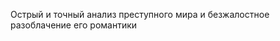 <!--2017-01-28 10:50:15-->
Острый и точный анализ преступного мира и безжалостное разоблачение его романтики